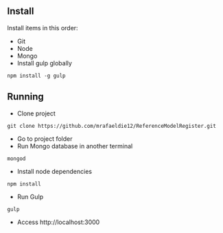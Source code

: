 ## Install

Install items in this order:

- Git
- Node
- Mongo
- Install gulp globally 
````
npm install -g gulp
````

## Running

- Clone project
```
git clone https://github.com/mrafaeldie12/ReferenceModelRegister.git
```
- Go to project folder
- Run Mongo database in another terminal
```
mongod
```
- Install node dependencies
```
npm install
```

- Run Gulp
```
gulp
```
- Access http://localhost:3000